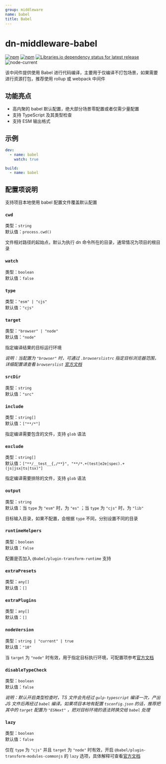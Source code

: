 ```yaml
---
group: middleware
name: babel
title: Babel
---
```


# dn-middleware-babel

[![npm](https://img.shields.io/npm/v/dn-middleware-babel)](https://www.npmjs.com/package/dn-middleware-babel)
[![npm](https://img.shields.io/npm/dw/dn-middleware-babel)](<(https://www.npmjs.com/package/dn-middleware-babel)>)
[![Libraries.io dependency status for latest release](https://img.shields.io/librariesio/release/npm/dn-middleware-babel)](https://libraries.io/npm/dn-middleware-babel)<br>
![node-current](https://img.shields.io/node/v/dn-middleware-babel)

该中间件提供使用 Babel 进行代码编译，主要用于仅编译不打包场景，如果需要进行资源打包，推荐使用 rollup 或 webpack 中间件

## 功能亮点

- 高内聚的 babel 默认配置，绝大部分场景零配置或者仅需少量配置
- 支持 TypeScript 及其类型检查
- 支持 ESM 输出格式

## 示例

```yml
dev:
  - name: babel
    watch: true

build:
  - name: babel
```

## 配置项说明

支持项目本地使用 babel 配置文件覆盖默认配置

### `cwd`

类型：`string`<br>
默认值：`process.cwd()`

文件相对路径的起始点，默认为执行 dn 命令所在的目录，通常情况为项目的根目录

### `watch`

类型：`boolean`<br>
默认值：`false`

### `type`

类型：`"esm" | "cjs"`<br>
默认值：`"cjs"`

### `target`

类型：`"browser" | "node"`<br>
默认值：`"node"`

指定编译结果的目标运行环境

_说明：当配置为 `"browser"` 时，可通过 `.browserslistrc` 指定目标浏览器范围，详细配置请查看 `browserslist` [官方文档](https://github.com/browserslist/browserslist)_

### `srcDir`

类型：`string`<br>
默认值：`"src"`

### `include`

类型：`string[]`<br>
默认值：`["**/*"]`

指定编译需要包含的文件，支持 `glob` 语法

### `exclude`

类型：`string[]`<br>
默认值：`["**/__test__{,/**}", "**/*.+(test|e2e|spec).+(js|jsx|ts|tsx)"]`

指定编译需要排除的文件，支持 `glob` 语法

### `output`

类型：`string`<br>
默认值：当 `type` 为 `"esm"` 时，为 `"es"` ；当 `type` 为 `"cjs"` 时，为 `"lib"`

目标输入目录，如果不配置，会根据 `type` 不同，分别设置不同的目录

### `runtimeHelpers`

类型：`boolean`<br>
默认值：`false`

配置是否加入 `@babel/plugin-transform-runtime` 支持

### `extraPresets`

类型：`any[]`<br>
默认值：`[]`

### `extraPlugins`

类型：`any[]`<br>
默认值：`[]`

### `nodeVersion`

类型：`string | "current" | true`<br>
默认值：`"10"`

当 `target` 为 `"node"` 时有效，用于指定目标执行环境，可配置项参考[官方文档](https://babeljs.io/docs/en/babel-preset-env#targetsnode)

### `disableTypeCheck`

类型：`boolean`<br>
默认值：`false`

_说明：默认开启类型检查时，TS 文件会先经过 `gulp-typescript` 编译一次，产出 JS 文件后再经过 `babel` 编译。如果项目本地有配置 `tsconfig.json` 的话，推荐把其中的 `target` 配置为 `"ESNext"` ，把对目标环境的语法转换交给 `babel` 处理_

### `lazy`

类型：`boolean`<br>
默认值：`false`

仅在 `type` 为 `"cjs"` 并且 `target` 为 `"node"` 时有效，开启 `@babel/plugin-transform-modules-commonjs` 的 `lazy` 选项，具体解释可查看[官方文档](https://babeljs.io/docs/en/babel-plugin-transform-modules-commonjs#lazy)
